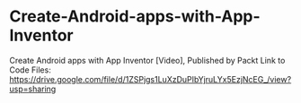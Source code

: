 # Create-Android-apps-with-App-Inventor
Create Android apps with App Inventor [Video], Published by Packt
Link to Code Files: https://drive.google.com/file/d/1ZSPjgs1LuXzDuPIbYjruLYx5EzjNcEG_/view?usp=sharing
